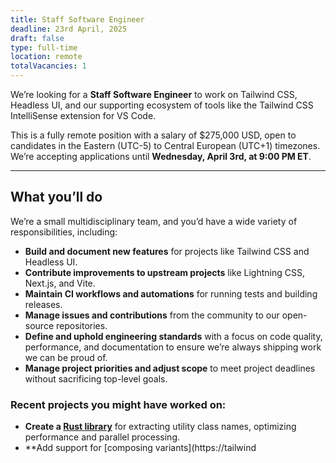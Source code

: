 ```yaml
---
title: Staff Software Engineer
deadline: 23rd April, 2025
draft: false
type: full-time
location: remote
totalVacancies: 1
---
```


We’re looking for a **Staff Software Engineer** to work on Tailwind CSS, Headless UI, and our supporting ecosystem of tools like the Tailwind CSS IntelliSense extension for VS Code.

This is a fully remote position with a salary of $275,000 USD, open to candidates in the Eastern (UTC-5) to Central European (UTC+1) timezones. We’re accepting applications until **Wednesday, April 3rd, at 9:00 PM ET**.

---

## What you’ll do

We’re a small multidisciplinary team, and you’d have a wide variety of responsibilities, including:

- **Build and document new features** for projects like Tailwind CSS and Headless UI.
- **Contribute improvements to upstream projects** like Lightning CSS, Next.js, and Vite.
- **Maintain CI workflows and automations** for running tests and building releases.
- **Manage issues and contributions** from the community to our open-source repositories.
- **Define and uphold engineering standards** with a focus on code quality, performance, and documentation to ensure we’re always shipping work we can be proud of.
- **Manage project priorities and adjust scope** to meet project deadlines without sacrificing top-level goals.

### Recent projects you might have worked on:

- **Create a [Rust library](https://github.com/tailwindlabs/tailwindcss/blob/0ee3508179966a767b7802a7262bb9d4ce2221da/oxide/crates/core/src/lib.rs)** for extracting utility class names, optimizing performance and parallel processing.
- \*\*Add support for [composing variants](https://tailwind
